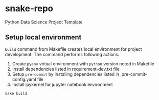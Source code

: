 # snake-repo

Python Data Science Project Template

## Setup local environment

`build` command from Makefile creates local environment for project development. The command performs following actions:

1. Create `pyenv` virtual environment with `python` version noted in Makefile
2. Install dependencies listed in requirement-dev.txt file
3. Setup `pre-commit` by installing dependencies listed in .pre-commit-config.yaml file
4. Install ipykernel for jupyter notebook environment

```
make build
```
